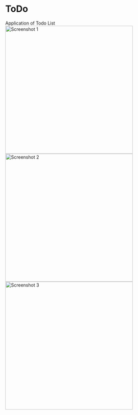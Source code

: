 # ToDo
Application of Todo List
<img src="https://raw.githubusercontent.com/Ted2370/ToDo/main/screenshots/screenshot01.png" alt="Screenshot 1" height="400" >
<img src="https://raw.githubusercontent.com/Ted2370/ToDo/main/screenshots/screenshot02.png" alt="Screenshot 2" height="400" >
<img src="https://raw.githubusercontent.com/Ted2370/ToDo/main/screenshots/screenshot03.png" alt="Screenshot 3" height="400" >

